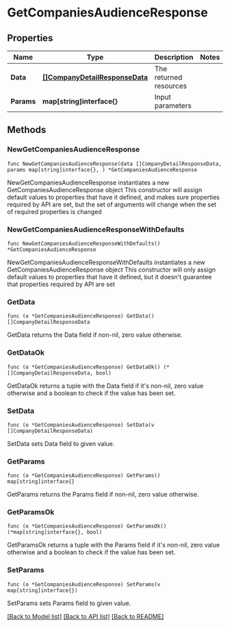 # GetCompaniesAudienceResponse

## Properties

Name | Type | Description | Notes
------------ | ------------- | ------------- | -------------
**Data** | [**[]CompanyDetailResponseData**](CompanyDetailResponseData.md) | The returned resources | 
**Params** | **map[string]interface{}** | Input parameters | 

## Methods

### NewGetCompaniesAudienceResponse

`func NewGetCompaniesAudienceResponse(data []CompanyDetailResponseData, params map[string]interface{}, ) *GetCompaniesAudienceResponse`

NewGetCompaniesAudienceResponse instantiates a new GetCompaniesAudienceResponse object
This constructor will assign default values to properties that have it defined,
and makes sure properties required by API are set, but the set of arguments
will change when the set of required properties is changed

### NewGetCompaniesAudienceResponseWithDefaults

`func NewGetCompaniesAudienceResponseWithDefaults() *GetCompaniesAudienceResponse`

NewGetCompaniesAudienceResponseWithDefaults instantiates a new GetCompaniesAudienceResponse object
This constructor will only assign default values to properties that have it defined,
but it doesn't guarantee that properties required by API are set

### GetData

`func (o *GetCompaniesAudienceResponse) GetData() []CompanyDetailResponseData`

GetData returns the Data field if non-nil, zero value otherwise.

### GetDataOk

`func (o *GetCompaniesAudienceResponse) GetDataOk() (*[]CompanyDetailResponseData, bool)`

GetDataOk returns a tuple with the Data field if it's non-nil, zero value otherwise
and a boolean to check if the value has been set.

### SetData

`func (o *GetCompaniesAudienceResponse) SetData(v []CompanyDetailResponseData)`

SetData sets Data field to given value.


### GetParams

`func (o *GetCompaniesAudienceResponse) GetParams() map[string]interface{}`

GetParams returns the Params field if non-nil, zero value otherwise.

### GetParamsOk

`func (o *GetCompaniesAudienceResponse) GetParamsOk() (*map[string]interface{}, bool)`

GetParamsOk returns a tuple with the Params field if it's non-nil, zero value otherwise
and a boolean to check if the value has been set.

### SetParams

`func (o *GetCompaniesAudienceResponse) SetParams(v map[string]interface{})`

SetParams sets Params field to given value.



[[Back to Model list]](../README.md#documentation-for-models) [[Back to API list]](../README.md#documentation-for-api-endpoints) [[Back to README]](../README.md)


